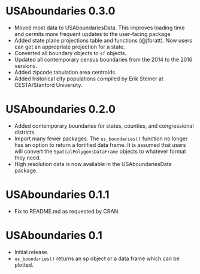 # USAboundaries 0.3.0

- Moved most data to USAboundariesData. This improves loading time and permits more frequent updates to the user-facing package.
- Added state plane projections table and functions (@jfbratt). Now users can get an appropriate projection for a state.
- Converted all boundary objects to `sf` objects.
- Updated all contemporary census boundaries from the 2014 to the 2016 versions.
- Added zipcode tabulation area centroids.
- Added historical city populations compiled by Erik Steiner at CESTA/Stanford University.

# USAboundaries 0.2.0

-  Added contemporary boundaries for states, counties, and congressional districts.
-  Import many fewer packages. The `us_boundaries()` function no longer has an option to return a fortified data frame. It is assumed that users will convert the `SpatialPolygonsDataFrame` objects to whatever format they need.
-  High resolution data is now available in the USAboundariesData package.

# USAboundaries 0.1.1

-  Fix to README.md as requested by CRAN.

# USAboundaries 0.1

-   Initial release.
-   `us_boundaries()` returns an sp object or a data frame which can be
    plotted.
